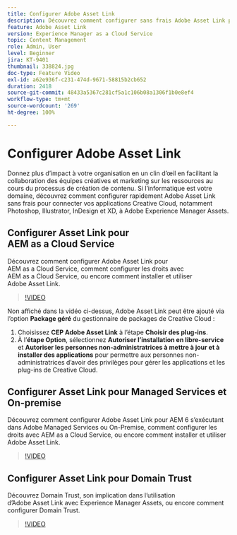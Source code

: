 ```yaml
---
title: Configurer Adobe Asset Link
description: Découvrez comment configurer sans frais Adobe Asset Link pour connecter vos applications Creative Cloud, notamment Photoshop, Illustrator, InDesign et XD, à Adobe Experience Manager Assets.
feature: Adobe Asset Link
version: Experience Manager as a Cloud Service
topic: Content Management
role: Admin, User
level: Beginner
jira: KT-9401
thumbnail: 338824.jpg
doc-type: Feature Video
exl-id: a62e936f-c231-474d-9671-58815b2cb652
duration: 2418
source-git-commit: 48433a5367c281cf5a1c106b08a1306f1b0e8ef4
workflow-type: tm+mt
source-wordcount: '269'
ht-degree: 100%

---
```


# Configurer Adobe Asset Link

Donnez plus d’impact à votre organisation en un clin d’œil en facilitant la collaboration des équipes créatives et marketing sur les ressources au cours du processus de création de contenu. Si l’informatique est votre domaine, découvrez comment configurer rapidement Adobe Asset Link sans frais pour connecter vos applications Creative Cloud, notamment Photoshop, Illustrator, InDesign et XD, à Adobe Experience Manager Assets.

## Configurer Asset Link pour AEM as a Cloud Service

Découvrez comment configurer Adobe Asset Link pour AEM as a Cloud Service, comment configurer les droits avec AEM as a Cloud Service, ou encore comment installer et utiliser Adobe Asset Link.

>[!VIDEO](https://video.tv.adobe.com/v/338824?quality=12&learn=on)

Non affiché dans la vidéo ci-dessus, Adobe Asset Link peut être ajouté via l’option __Package géré__ du gestionnaire de packages de Creative Cloud :

1. Choisissez __CEP Adobe Asset Link__ à l’étape __Choisir des plug-ins__.
2. À l’__étape Option__, sélectionnez __Autoriser l’installation en libre-service__ et __Autoriser les personnes non-administratrices à mettre à jour et à installer des applications__ pour permettre aux personnes non-administratrices d’avoir des privilèges pour gérer les applications et les plug-ins de Creative Cloud.

## Configurer Asset Link pour Managed Services et On-premise

Découvrez comment configurer Adobe Asset Link pour AEM 6 s’exécutant dans Adobe Managed Services ou On-Premise, comment configurer les droits avec AEM as a Cloud Service, ou encore comment installer et utiliser Adobe Asset Link.

>[!VIDEO](https://video.tv.adobe.com/v/338823?quality=12&learn=on)


## Configurer Asset Link pour Domain Trust

Découvrez Domain Trust, son implication dans l’utilisation d’Adobe Asset Link avec Experience Manager Assets, ou encore comment configurer Domain Trust.

>[!VIDEO](https://video.tv.adobe.com/v/338825?quality=12&learn=on)
